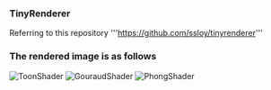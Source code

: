 ### TinyRenderer
Referring to this repository '''https://github.com/ssloy/tinyrenderer'''

### The rendered image is as follows
![ToonShader](https://github.com/xltangcs/TinyRender/tree/main/images/ToonShader.jpg)
![GouraudShader](https://github.com/xltangcs/TinyRender/tree/main/images/GouraudShader.jpg)
![PhongShader](https://github.com/xltangcs/TinyRender/tree/main/images/PhongShader.jpg)

